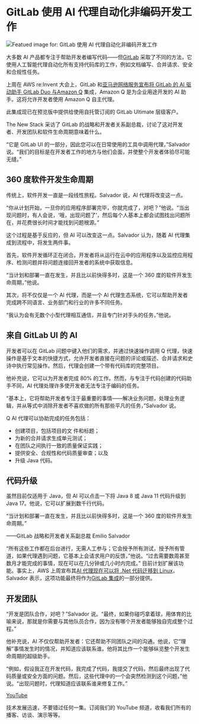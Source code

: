 # GitLab 使用 AI 代理自动化非编码开发工作

![Featued image for: GitLab 使用 AI 代理自动化非编码开发工作](https://cdn.thenewstack.io/media/2024/12/0cefaa67-ai-assistants-1024x631.jpg)

大多数 AI 产品都专注于帮助开发者编写代码——但[GitLab](https://about.gitlab.com/) 采取了不同的方法，它使用人工智能代理自动化所有支持代码库的工作，例如文档编写、合并请求、安全和合规性任务。

上周在 AWS re:Invent 大会上，GitLab 和[亚马逊网络服务宣布将 GitLab 的 AI 驱动助手 GitLab Duo 与](https://aws.amazon.com/?utm_content=inline+mention)[Amazon Q](https://thenewstack.io/amazon-q-a-genai-to-understand-aws-and-your-business-docs/) 集成，Amazon Q 是为企业用途开发的 AI 助手。这将允许开发者使用 Amazon Q 自主代理。

此集成现已在预览版中提供给使用自托管订阅的 GitLab Ultimate 层级客户。

The New Stack 采访了 GitLab 的战略和开发者关系副总裁，讨论了这对开发者、开发团队和软件生命周期意味着什么。

“它是 GitLab UI 的一部分，因此您可以在日常使用的工具中调用代理，”Salvador 说。“我们的目标是在开发者工作的地方与他们会面，并使整个开发者体验尽可能无缝。”

## 360 度软件开发生命周期

传统上，软件开发一直是一段线性旅程。Salvador 说，AI 代理将改变这一点。

“你从计划开始，一旦你的应用程序部署完毕，你就完成了，对吧？”他说。“当出现问题时，有人会说，‘哦，出现问题了’，然后每个人基本上都会试图找出问题所在，并花费很长时间才能找到问题根源。”

这个过程是基于反应的，但 AI 可以改变这一点。Salvador 认为，随着 AI 代理集成到流程中，将发生两件事。

首先，软件开发循环正在闭合。开发者将从运行在云中的应用程序以及监控应用程序、检测问题并将问题连接回开发者的系统中获取信息。

“当计划和部署一直在发生，并且比以前快得多时，这是一个 360 度的软件开发生命周期，”他说。

其次，将不仅仅是一个 AI 代理，而是一个 AI 代理生态系统，它可以帮助开发者完成跨不同语言、业务部门和行业的许多不同任务。

“我认为会有无数个小型代理相互通信，并且专门针对手头的任务，”他说。

## 来自 GitLab UI 的 AI

开发者可以在 GitLab 问题中键入他们的需求，并通过快速操作调用 Q 代理，快速操作是基于文本的快捷方式，允许开发者直接在问题的评论或描述、合并请求和史诗中执行常见操作。然后，代理会创建一个带有代码库的完整项目。

他补充说，它可以为开发者完成 80% 的工作。然而，与专注于代码创建的代码助手不同，AI 代理处理许多使开发者无法专注于编码的任务。

“基本上，它将帮助开发者专注于最重要的事情——解决业务问题，处理业务逻辑，并从等式中消除开发者不喜欢做的所有那些平凡的任务，”Salvador 说。

Q AI 代理可以协助完成的任务包括：

- 创建项目，包括项目的文 件和标题；
- 为新的合并请求生成单元测试；
- 在团队之间执行一致的质量保证实践；
- 提供安全、合规性和代码质量审查；以及
- 升级 Java 代码。

## 代码升级

虽然目前仅适用于 Java，但 AI 可以点击一下将 Java 8 或 Java 11 代码升级到 Java 17。他说，它可以扩展到数千行代码。

“当计划和部署一直在发生，并且比以前快得多时，这是一个 360 度的软件开发生命周期。”

——GitLab 战略和开发者关系副总裁 Emilio Salvador

“所有这些工作都在后台进行，无需人工参与；它会授予所有测试，授予所有管道，如果代理遇到问题，它基本上会请求用户的反馈，”他说。“过去需要数周甚至数月才能完成的事情，现在可以在几分钟或几小时内完成。”
目前计划扩展该功能。事实上，AWS 上周宣布其[AI 代理现在可以将 .Net 代码迁移到 Linux](https://thenewstack.io/aws-launches-new-ai-agents-to-simplify-legacy-migrations/)，Salvador 表示，这项功能最终将作为[GitLab 集成](https://about.gitlab.com/blog/2024/12/03/gitlab-duo-with-amazon-q-devsecops-meets-agentic-ai/)的一部分提供。

## 开发团队

“开发是团队合作，对吧？”Salvador 说。“最终，如果你碰巧拿着球，用体育的比喻来说，那就是你需要与其他队员合作，因为没有哪个开发者能够独自完成整个过程。”

他补充说，AI 不仅仅帮助开发者：它还帮助不同团队之间的沟通。他说，它“理解”事情发生时的情况，并知道应该联系谁。他将其比作一个能够纵览整个开发生命周期的超级助手。

“例如，假设我正在开发代码，我完成了代码，我提交了代码，然后最终出现了代码质量或安全方面的问题。然后，这些代理中的一个会突然检测到这个问题，”他说。“出现问题时，代理知道应该联系谁来修复工作。”

[YouTube](https://youtube.com/thenewstack?sub_confirmation=1)

技术发展迅速，不要错过任何一集。订阅我们的 YouTube 频道，收看我们所有的播客、访谈、演示等等。